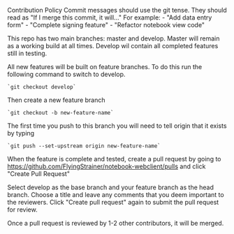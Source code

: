 Contribution Policy
Commit messages should use the git tense. 
They should read as "If I merge this commit, it will..." For example:
	- "Add data entry form"
	- "Complete signing feature"
	- "Refactor notebook view code"

This repo has two main branches: master and develop.
Master will remain as a working build at all times.
Develop wil contain all completed features still in testing.

All new features will be built on feature branches.
To do this run the following command to switch to develop.

	`git checkout develop`

Then create a new feature branch

	`git checkout -b new-feature-name`

The first time you push to this branch you will need to tell
origin that it exists by typing

	`git push --set-upstream origin new-feature-name`

When the feature is complete and tested, create a pull request by
going to https://github.com/FlyingStrainer/notebook-webclient/pulls
and click "Create Pull Request"

Select develop as the base branch and your feature branch as the
head branch. Choose a title and leave any comments that you deem
important to the reviewers. Click "Create pull request" again
to submit the pull request for review.

Once a pull request is reviewed by 1-2 other contributors,
it will be merged.
